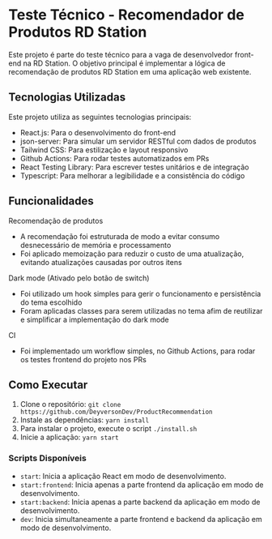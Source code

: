 # Teste Técnico - Recomendador de Produtos RD Station

Este projeto é parte do teste técnico para a vaga de desenvolvedor front-end na RD Station. O objetivo principal é implementar a lógica de recomendação de produtos RD Station em uma aplicação web existente.

## Tecnologias Utilizadas

Este projeto utiliza as seguintes tecnologias principais:

- React.js: Para o desenvolvimento do front-end
- json-server: Para simular um servidor RESTful com dados de produtos
- Tailwind CSS: Para estilização e layout responsivo
- Github Actions: Para rodar testes automatizados em PRs
- React Testing Library: Para escrever testes unitários e de integração
- Typescript: Para melhorar a legibilidade e a consistência do código

## Funcionalidades

Recomendação de produtos

- A recomendação foi estruturada de modo a evitar consumo desnecessário de memória e processamento
- Foi aplicado memoização para reduzir o custo de uma atualização, evitando atualizações causadas por outros itens

Dark mode (Ativado pelo botão de switch)

- Foi utilizado um hook simples para gerir o funcionamento e persistência do tema escolhido
- Foram aplicadas classes para serem utilizadas no tema afim de reutilizar e simplificar a implementação do dark mode

CI

- Foi implementado um workflow simples, no Github Actions, para rodar os testes frontend do projeto nos PRs

## Como Executar

1. Clone o repositório: `git clone https://github.com/DeyversonDev/ProductRecommendation`
2. Instale as dependências: `yarn install`
3. Para instalar o projeto, execute o script `./install.sh`
4. Inicie a aplicação: `yarn start`

### Scripts Disponíveis

- `start`: Inicia a aplicação React em modo de desenvolvimento.
- `start:frontend`: Inicia apenas a parte frontend da aplicação em modo de desenvolvimento.
- `start:backend`: Inicia apenas a parte backend da aplicação em modo de desenvolvimento.
- `dev`: Inicia simultaneamente a parte frontend e backend da aplicação em modo de desenvolvimento.
